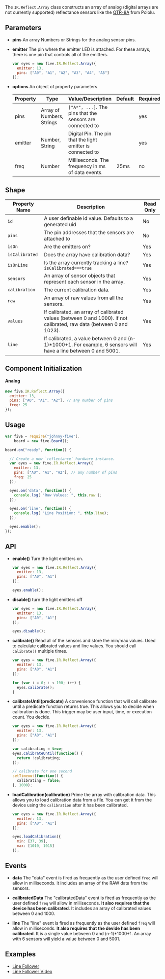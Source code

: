 The `IR.Reflect.Array` class constructs an array of analog (digital arrays are not currently supported) reflectance sensors like the [QTR-8A](http://www.pololu.com/product/960) from Pololu.

## Parameters

- **pins** An array Numbers or Strings for the analog sensor pins.

- **emitter** The pin where the emitter LED is attached.  For these arrays, there is one pin that controls all of the emitters.

  ```js
  var eyes = new five.IR.Reflect.Array({
    emitter: 13,
    pins: ["A0", "A1", "A2", "A3", "A4", "A5"]
  });
  ```

- **options** An object of property parameters.
  <span class="abbreviate-table">

  | Property | Type | Value/Description                  | Default | Required |
  |----------|------|------------------------------------|---------|----------|
  | pins          | Array of Numbers, Strings | `["A*", ...]`. The pins that the sensors are connected to           | | yes      |
  | emitter       | Number, String          | Digital Pin. The pin that the light emitter is connected to       | | yes      |
  | freq          | Number                  | Milliseconds. The frequency in ms of data events. |  25ms | no       |
  </span>

## Shape

| Property Name | Description | Read Only |
|---------------| ----------- | ----------|
| `id` | A user definable id value. Defaults to a generated uid | No |
| `pins` | The pin addresses that the sensors are attached to | No |
| `isOn` | Are the emitters on? | Yes |
| `isCalibrated` | Does the array have calibration data? | Yes |
| `isOnLine` | Is the array currently tracking a line? `isCalibrated===true` | Yes |
| `sensors` | An array of sensor objects that represent each sensor in the array. | Yes |
| `calibration` | The current calibration data. | Yes |
| `raw` | An array of raw values from all the sensors. | Yes |
| `values` | If calibrated, an array of calibrated values (between 0 and 1000).  If not calibrated, raw data (between 0 and 1023). | Yes |
| `line` | If calibrated, a value between 0 and (n-1)*1000+1. For example, 6 sensors will have a line between 0 and 5001. | Yes |

## Component Initialization

#### Analog

```js
new five.IR.Reflect.Array({
  emitter: 13,
  pins: ["A0", "A1", "A2"], // any number of pins
  freq: 25
});
```


## Usage
```js
var five = require("johnny-five"),
    board = new five.Board();

board.on("ready", function() {

  // Create a new `reflectance` hardware instance.
  var eyes = new five.IR.Reflect.Array({
    emitter: 13,
    pins: ["A0", "A1", "A2"], // any number of pins
    freq: 25
  });

  eyes.on('data', function() {
    console.log( "Raw Values: ", this.raw );
  });

  eyes.on('line', function() {
    console.log( "Line Position: ", this.line);
  });

  eyes.enable();
});
```


## API

- **enable()** Turn the light emitters on.

  ```js
  var eyes = new five.IR.Reflect.Array({
    emitter: 13,
    pins: ["A0", "A1"]
  });

  eyes.enable();
  ```

- **disable()** turn the light emitters off

  ```js
  var eyes = new five.IR.Reflect.Array({
    emitter: 13,
    pins: ["A0", "A1"]
  });

  eyes.disable();
  ```

- **calibrate()** Read all of the sensors and store the min/max values.  Used to calculate calibrated values and line values.  You should call `calibrate()` multiple times.

  ```js
  var eyes = new five.IR.Reflect.Array({
    emitter: 13,
    pins: ["A0", "A1"]
  });

  for (var i = 0; i < 100; i++) {
    eyes.calibrate();
  }
  ```

- **calibrateUntil(predicate)** A convenience function that will call calibrate until a predicate function returns true.  This allows you to decide when calibration is done.  This trigger may be user input, time, or execution count.  You decide.

  ```js
  var eyes = new five.IR.Reflect.Array({
    emitter: 13,
    pins: ["A0", "A1"]
  });

  var calibrating = true;
  eyes.calibrateUntil(function() {
    return !calibrating;
  });
  
  // calibrate for one second
  setTimeout(function() { 
    calibrating = false; 
  }, 1000); 
  ```

- **loadCalibration(calibration)** Prime the array with calibration data.  This allows you to load calibration data from a file.  You can get it from the device using the `calibration` after it has been calibrated.

  ```js
  var eyes = new five.IR.Reflect.Array({
    emitter: 13,
    pins: ["A0", "A1"]
  });

  eyes.loadCalibration({
    min: [37, 39],
    max: [1010, 1015]
  });
  ```

## Events

- **data** The "data" event is fired as frequently as the user defined `freq` will allow in milliseconds. It includes an array of the RAW data from the sensors.

- **calibratedData** The "calibratedData" event is fired as frequently as the user defined `freq` will allow in milliseconds.  **It also requires that the device has been calibrated**.  It includes an array of calibrated values between 0 and 1000.

- **line** The "line" event is fired as frequently as the user defined `freq` will allow in milliseconds.  **It also requires that the devide has been calibrated**.  It is a single value between 0 and (n-1)*1000+1.  An array with 6 sensors will yield a value between 0 and 5001.

<!--remove-start-->
## Examples
- [Line Follower](https://github.com/rwaldron/johnny-five/blob/master/eg/line-follower.js)
- [Line Follower Video](https://www.youtube.com/watch?v=i6n4CwqQer0)

<!--remove-end-->